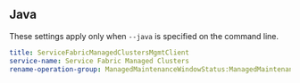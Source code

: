 ## Java

These settings apply only when `--java` is specified on the command line.

``` yaml $(java)
title: ServiceFabricManagedClustersMgmtClient
service-name: Service Fabric Managed Clusters
rename-operation-group: ManagedMaintenanceWindowStatus:ManagedMaintenanceWindowStatuses,ManagedAzResiliencyStatus:ManagedAzResiliencyStatuses
```
